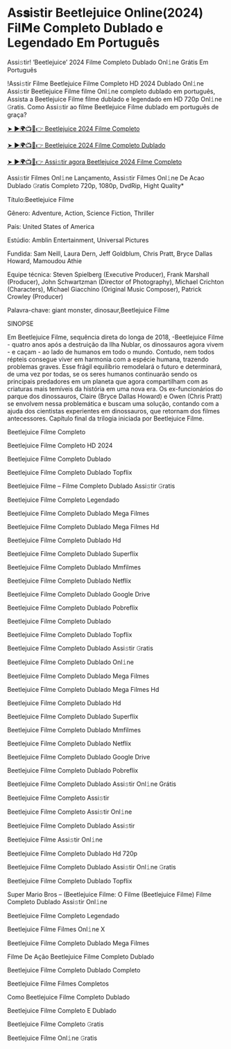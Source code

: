 # As𝐬istir Beetlejuice Online(2024) Fil𝗠e Completo Dublado e Legendado Em Português
Assi𝚜tir! ‘Beetlejuice’ 2024 Filme Completo Dublado Onl𝚒ne Grátis Em Português

!Assi𝚜tir Filme Beetlejuice Filme Completo HD 2024 Dublado Onl𝚒ne Assi𝚜tir Beetlejuice Filme filme Onl𝚒ne completo dublado em português, Assista a Beetlejuice Filme filme dublado e legendado em HD 720p Onl𝚒ne 𝙶ratis. Como Assi𝚜tir ao filme Beetlejuice Filme dublado em português de graça?

[➤ ►🌍📺📱👉 Beetlejuice 2024 Filme Completo](https://t.co/re7YEYyORd)

[➤ ►🌍📺📱👉 Beetlejuice 2024 Filme Completo Dublado](https://t.co/re7YEYyORd)

[➤ ►🌍📺📱👉 Assi𝚜tir agora Beetlejuice 2024 Filme Completo](https://t.co/re7YEYyORd)

Assi𝚜tir Filmes Onl𝚒ne Lançamento, Assi𝚜tir Filmes Onl𝚒ne De Acao Dublado 𝙶ratis Completo 720p, 1080p, DvdRip, Hight Quality*



Título:Beetlejuice Filme



Gênero: Adventure, Action, Science Fiction, Thriller



País: United States of America



Estúdio: Amblin Entertainment, Universal Pictures



Fundida: Sam Neill, Laura Dern, Jeff Goldblum, Chris Pratt, Bryce Dallas Howard, Mamoudou Athie



Equipe técnica: Steven Spielberg (Executive Producer), Frank Marshall (Producer), John Schwartzman (Director of Photography), Michael Crichton (Characters), Michael Giacchino (Original Music Composer), Patrick Crowley (Producer)



Palavra-chave: giant monster, dinosaur,Beetlejuice Filme



SINOPSE



Em Beetlejuice Filme, sequência direta do longa de 2018, -Beetlejuice Filme - quatro anos após a destruição da Ilha Nublar, os dinossauros agora vivem - e caçam - ao lado de humanos em todo o mundo. Contudo, nem todos répteis consegue viver em harmonia com a espécie humana, trazendo problemas graves. Esse frágil equilíbrio remodelará o futuro e determinará, de uma vez por todas, se os seres humanos continuarão sendo os principais predadores em um planeta que agora compartilham com as criaturas mais temíveis da história em uma nova era. Os ex-funcionários do parque dos dinossauros, Claire (Bryce Dallas Howard) e Owen (Chris Pratt) se envolvem nessa problemática e buscam uma solução, contando com a ajuda dos cientistas experientes em dinossauros, que retornam dos filmes antecessores. Capítulo final da trilogia iniciada por Beetlejuice Filme.



Beetlejuice Filme Completo



Beetlejuice Filme Completo HD 2024



Beetlejuice Filme Completo Dublado



Beetlejuice Filme Completo Dublado Topflix



Beetlejuice Filme – Filme Completo Dublado Assi𝚜tir 𝙶ratis



Beetlejuice Filme Completo Legendado



Beetlejuice Filme Completo Dublado Mega Filmes



Beetlejuice Filme Completo Dublado Mega Filmes Hd



Beetlejuice Filme Completo Dublado Hd



Beetlejuice Filme Completo Dublado Superflix



Beetlejuice Filme Completo Dublado Mmfilmes



Beetlejuice Filme Completo Dublado Netflix



Beetlejuice Filme Completo Dublado Google Drive



Beetlejuice Filme Completo Dublado Pobreflix



Beetlejuice Filme Completo Dublado



Beetlejuice Filme Completo Dublado Topflix



Beetlejuice Filme Completo Dublado Assi𝚜tir 𝙶ratis



Beetlejuice Filme Completo Dublado Onl𝚒ne



Beetlejuice Filme Completo Dublado Mega Filmes



Beetlejuice Filme Completo Dublado Mega Filmes Hd



Beetlejuice Filme Completo Dublado Hd



Beetlejuice Filme Completo Dublado Superflix



Beetlejuice Filme Completo Dublado Mmfilmes



Beetlejuice Filme Completo Dublado Netflix



Beetlejuice Filme Completo Dublado Google Drive



Beetlejuice Filme Completo Dublado Pobreflix



Beetlejuice Filme Completo Dublado Assi𝚜tir Onl𝚒ne Grátis



Beetlejuice Filme Completo Assi𝚜tir



Beetlejuice Filme Completo Assi𝚜tir Onl𝚒ne



Beetlejuice Filme Completo Dublado Assi𝚜tir



Beetlejuice Filme Assi𝚜tir Onl𝚒ne



Beetlejuice Filme Completo Dublado Hd 720p



Beetlejuice Filme Completo Dublado Assi𝚜tir Onl𝚒ne 𝙶ratis



Beetlejuice Filme Completo Dublado Topflix



Super Mario Bros – (Beetlejuice Filme: O Filme (Beetlejuice Filme) Filme Completo Dublado Assi𝚜tir Onl𝚒ne



Beetlejuice Filme Completo Legendado



Beetlejuice Filme Filmes Onl𝚒ne X



Beetlejuice Filme Completo Dublado Mega Filmes



Filme De Ação Beetlejuice Filme Completo Dublado



Beetlejuice Filme Completo Dublado Completo



Beetlejuice Filme Filmes Completos



Como Beetlejuice Filme Completo Dublado



Beetlejuice Filme Completo E Dublado



Beetlejuice Filme Completo 𝙶ratis



Beetlejuice Filme Onl𝚒ne 𝙶ratis
